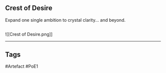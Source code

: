 ## Crest of Desire
Expand one single ambition to crystal clarity... and beyond.
##
![[Crest of Desire.png]]

---
## Tags
#Artefact
#PoE1
